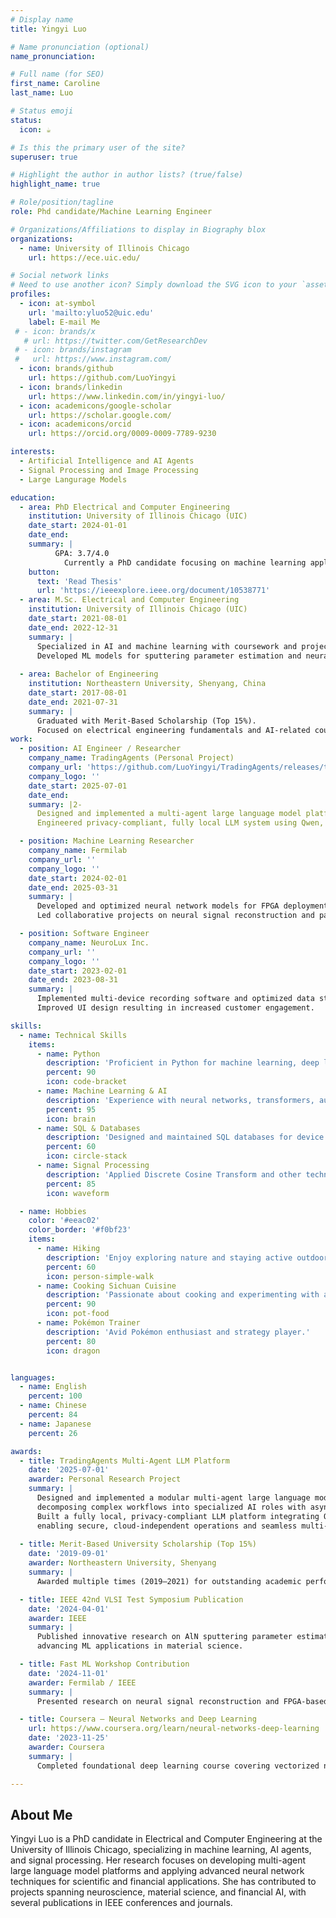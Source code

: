 ```yaml
---
# Display name
title: Yingyi Luo

# Name pronunciation (optional)
name_pronunciation:

# Full name (for SEO)
first_name: Caroline
last_name: Luo

# Status emoji
status:
  icon: ☕️

# Is this the primary user of the site?
superuser: true

# Highlight the author in author lists? (true/false)
highlight_name: true

# Role/position/tagline
role: Phd candidate/Machine Learning Engineer

# Organizations/Affiliations to display in Biography blox
organizations:
  - name: University of Illinois Chicago
    url: https://ece.uic.edu/

# Social network links
# Need to use another icon? Simply download the SVG icon to your `assets/media/icons/` folder.
profiles:
  - icon: at-symbol
    url: 'mailto:yluo52@uic.edu'
    label: E-mail Me
 # - icon: brands/x
   # url: https://twitter.com/GetResearchDev
 # - icon: brands/instagram
 #   url: https://www.instagram.com/
  - icon: brands/github
    url: https://github.com/LuoYingyi
  - icon: brands/linkedin
    url: https://www.linkedin.com/in/yingyi-luo/
  - icon: academicons/google-scholar
    url: https://scholar.google.com/
  - icon: academicons/orcid
    url: https://orcid.org/0009-0009-7789-9230

interests:
  - Artificial Intelligence and AI Agents
  - Signal Processing and Image Processing
  - Large Langurage Models

education:
  - area: PhD Electrical and Computer Engineering
    institution: University of Illinois Chicago (UIC)
    date_start: 2024-01-01
    date_end: 
    summary: |
          GPA: 3.7/4.0
            Currently a PhD candidate focusing on machine learning applications in signal processing and AI agents. Research includes multi-agent LLM platforms and neural network optimization for hardware deployment. Published at IEEE VLSI Test Symposium and contributed to neuroscience ML projects.
    button:
      text: 'Read Thesis'
      url: 'https://ieeexplore.ieee.org/document/10538771'
  - area: M.Sc. Electrical and Computer Engineering
    institution: University of Illinois Chicago (UIC)
    date_start: 2021-08-01
    date_end: 2022-12-31
    summary: |
      Specialized in AI and machine learning with coursework and projects on neural networks, signal processing, and embedded ML systems.
      Developed ML models for sputtering parameter estimation and neural signal reconstruction.
  
  - area: Bachelor of Engineering
    institution: Northeastern University, Shenyang, China
    date_start: 2017-08-01
    date_end: 2021-07-31
    summary: |
      Graduated with Merit-Based Scholarship (Top 15%). 
      Focused on electrical engineering fundamentals and AI-related coursework.
work:
  - position: AI Engineer / Researcher
    company_name: TradingAgents (Personal Project)
    company_url: 'https://github.com/LuoYingyi/TradingAgents/releases/tag/ollama'
    company_logo: ''
    date_start: 2025-07-01
    date_end: 
    summary: |2-
      Designed and implemented a multi-agent large language model platform for financial analysis with specialized AI roles.
      Engineered privacy-compliant, fully local LLM system using Qwen, LLaMA3, and other models without cloud dependency.

  - position: Machine Learning Researcher
    company_name: Fermilab
    company_url: ''
    company_logo: ''
    date_start: 2024-02-01
    date_end: 2025-03-31
    summary: |
      Developed and optimized neural network models for FPGA deployment in neuroscience applications.
      Led collaborative projects on neural signal reconstruction and participated in Fermi workshops.

  - position: Software Engineer
    company_name: NeuroLux Inc.
    company_url: ''
    company_logo: ''
    date_start: 2023-02-01
    date_end: 2023-08-31
    summary: |
      Implemented multi-device recording software and optimized data storage and retrieval using C# and SQL.
      Improved UI design resulting in increased customer engagement.

skills:
  - name: Technical Skills
    items:
      - name: Python
        description: 'Proficient in Python for machine learning, deep learning (PyTorch), and data processing.'
        percent: 90
        icon: code-bracket
      - name: Machine Learning & AI
        description: 'Experience with neural networks, transformers, autoencoders, and multi-agent LLM frameworks.'
        percent: 95
        icon: brain
      - name: SQL & Databases
        description: 'Designed and maintained SQL databases for device data management and analytics.'
        percent: 60
        icon: circle-stack
      - name: Signal Processing
        description: 'Applied Discrete Cosine Transform and other techniques for neural and material science data.'
        percent: 85
        icon: waveform

  - name: Hobbies
    color: '#eeac02'
    color_border: '#f0bf23'
    items:
      - name: Hiking
        description: 'Enjoy exploring nature and staying active outdoors.'
        percent: 60
        icon: person-simple-walk
      - name: Cooking Sichuan Cuisine
        description: 'Passionate about cooking and experimenting with authentic Sichuan dishes.'
        percent: 90
        icon: pot-food
      - name: Pokémon Trainer
        description: 'Avid Pokémon enthusiast and strategy player.'
        percent: 80
        icon: dragon


languages:
  - name: English
    percent: 100
  - name: Chinese
    percent: 84
  - name: Japanese
    percent: 26

awards:
  - title: TradingAgents Multi-Agent LLM Platform
    date: '2025-07-01'
    awarder: Personal Research Project
    summary: |
      Designed and implemented a modular multi-agent large language model system for financial analysis, 
      decomposing complex workflows into specialized AI roles with asynchronous communication.
      Built a fully local, privacy-compliant LLM platform integrating Qwen, LLaMA3, and Ollama-compatible models,
      enabling secure, cloud-independent operations and seamless multi-model orchestration.
  
  - title: Merit-Based University Scholarship (Top 15%)
    date: '2019-09-01'
    awarder: Northeastern University, Shenyang
    summary: |
      Awarded multiple times (2019–2021) for outstanding academic performance in engineering.

  - title: IEEE 42nd VLSI Test Symposium Publication
    date: '2024-04-01'
    awarder: IEEE
    summary: |
      Published innovative research on AlN sputtering parameter estimation using multichannel parallel DCT neural networks,
      advancing ML applications in material science.

  - title: Fast ML Workshop Contribution
    date: '2024-11-01'
    awarder: Fermilab / IEEE
    summary: |
      Presented research on neural signal reconstruction and FPGA-based neural network optimization in neuroscience at Fermi workshop.

  - title: Coursera – Neural Networks and Deep Learning
    url: https://www.coursera.org/learn/neural-networks-deep-learning
    date: '2023-11-25'
    awarder: Coursera
    summary: |
      Completed foundational deep learning course covering vectorized networks, architecture design, and practical applications.

---
```


## About Me


Yingyi Luo is a PhD candidate in Electrical and Computer Engineering at the University of Illinois Chicago, specializing in machine learning, AI agents, and signal processing. Her research focuses on developing multi-agent large language model platforms and applying advanced neural network techniques for scientific and financial applications. She has contributed to projects spanning neuroscience, material science, and financial AI, with several publications in IEEE conferences and journals.

